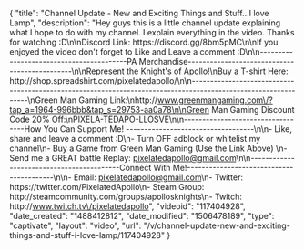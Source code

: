 {
    "title": "Channel Update - New and Exciting Things and Stuff...I love Lamp",
    "description": "Hey guys this is a little channel update explaining what I hope to do with my channel.  I explain everything in the video.  Thanks for watching :D\n\nDiscord Link: https:\/\/discord.gg\/8bm5pMC\n\nIf you enjoyed the video don't forget to Like and Leave a comment :D\n\n-----------------------------------------PA Merchandise----------------------------------------------\n\nRepresent the Knight's of Apollo!\nBuy a T-shirt Here: http:\/\/shop.spreadshirt.com\/pixelatedapollo\/\n\n---------------------------------------------------------------------------------------------------------------\nGreen Man Gaming Link:\nhttp:\/\/www.greenmangaming.com\/?tap_a=1964-996bbb&tap_s=29753-aa0a78\n\nGreen Man Gaming Discount Code 20% Off:\nPIXELA-TEDAPO-LLOSVE\n\n----------------------------------How You Can Support Me! -----------------------------------\n\n- Like, share and leave a comment :D\n- Turn OFF adblock or whitelist my channel\n- Buy a Game from Green Man Gaming (Use the Link Above) \n- Send me a GREAT battle Replay: pixelatedapollo@gmail.com\n\n------------------------------------------Connect With Me!-----------------------------------------\n\n- Email: pixelatedapollo@gmail.com\n- Twitter: https:\/\/twitter.com\/PixelatedApollo\n- Steam Group:  http:\/\/steamcommunity.com\/groups\/apollosknights\n- Twitch: http:\/\/www.twitch.tv\/pixelatedapollo",
    "videoid": "117404928",
    "date_created": "1488412812",
    "date_modified": "1506478189",
    "type": "captivate",
    "layout": "video",
    "url": "\/v\/channel-update-new-and-exciting-things-and-stuff-i-love-lamp\/117404928"
}